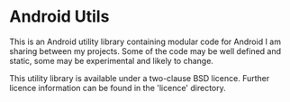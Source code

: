 Android Utils
=============

This is an Android utility library containing modular code for Android I
am sharing between my projects. Some of the code may be well defined and
static, some may be experimental and likely to change.

This utility library is available under a two-clause BSD licence.
Further licence information can be found in the 'licence' directory.
